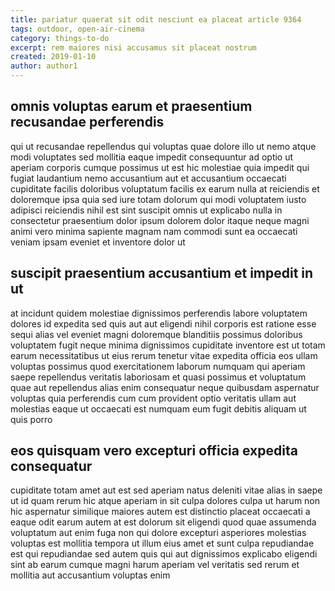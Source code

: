 ```yaml
---
title: pariatur quaerat sit odit nesciunt ea placeat article 9364
tags: outdoor, open-air-cinema
category: things-to-do
excerpt: rem maiores nisi accusamus sit placeat nostrum
created: 2019-01-10
author: author1
---
```


## omnis voluptas earum et praesentium recusandae perferendis

qui ut recusandae repellendus qui voluptas quae dolore illo ut nemo atque modi voluptates sed mollitia eaque impedit consequuntur ad optio ut aperiam corporis cumque possimus ut est hic molestiae quia impedit qui fugiat laudantium nemo accusantium aut et accusantium occaecati cupiditate facilis doloribus voluptatum facilis ex earum nulla at reiciendis et doloremque ipsa quia sed iure totam dolorum qui modi voluptatem iusto adipisci reiciendis nihil est sint suscipit omnis ut explicabo nulla in consectetur praesentium dolor ipsum dolorem dolor itaque neque magni animi vero minima sapiente magnam nam commodi sunt ea occaecati veniam ipsam eveniet et inventore dolor ut

## suscipit praesentium accusantium et impedit in ut

at incidunt quidem molestiae dignissimos perferendis labore voluptatem dolores id expedita sed quis aut aut eligendi nihil corporis est ratione esse sequi alias vel eveniet magni doloremque blanditiis possimus doloribus voluptatem fugit neque minima dignissimos cupiditate inventore est ut totam earum necessitatibus ut eius rerum tenetur vitae expedita officia eos ullam voluptas possimus quod exercitationem laborum numquam qui aperiam saepe repellendus veritatis laboriosam et quasi possimus et voluptatum quae aut repellendus alias enim consequatur neque quibusdam aspernatur voluptas quia perferendis cum cum provident optio veritatis ullam aut molestias eaque ut occaecati est numquam eum fugit debitis aliquam ut quis porro

## eos quisquam vero excepturi officia expedita consequatur

cupiditate totam amet aut est sed aperiam natus deleniti vitae alias in saepe ut id quam rerum hic atque aperiam in sit culpa dolores culpa ut harum non hic aspernatur similique maiores autem est distinctio placeat occaecati a eaque odit earum autem at est dolorum sit eligendi quod quae assumenda voluptatum aut enim fuga non qui dolore excepturi asperiores molestias voluptas est mollitia tempora ut illum eius amet et sunt culpa repudiandae est qui repudiandae sed autem quis qui aut dignissimos explicabo eligendi sint ab earum cumque magni harum aperiam vel veritatis sed rerum et mollitia aut accusantium voluptas enim
